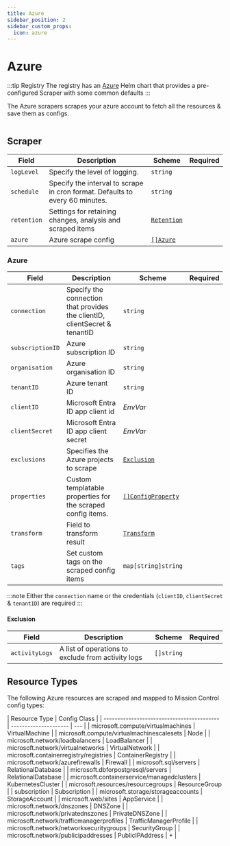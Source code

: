 ```yaml
---
title: Azure
sidebar_position: 2
sidebar_custom_props:
  icon: azure
---
```


# <Icon name="azure"/> Azure

:::tip Registry
The registry has an [Azure](/registry/azure) Helm chart that provides a pre-configured Scraper with some common defaults
:::

The Azure scrapers scrapes your azure account to fetch all the resources & save them as configs.

```yaml title="azure-scraper.yaml" file=<rootDir>/modules/config-db/fixtures/azure.yaml

```

## Scraper

| Field       | Description                                                                  | Scheme                                       | Required |
| ----------- | ---------------------------------------------------------------------------- | -------------------------------------------- | -------- |
| `logLevel`  | Specify the level of logging.                                                | `string`                                     |          |
| `schedule`  | Specify the interval to scrape in cron format. Defaults to every 60 minutes. | `string`                                     |          |
| `retention` | Settings for retaining changes, analysis and scraped items                   | [`Retention`](/guide/config-db/concepts/retention) |          |
| `azure`     | Azure scrape config                                                          | [`[]Azure`](#azure)                          |          |

### Azure

| Field            | Description                                                                | Scheme                                                | Required |
| ---------------- | -------------------------------------------------------------------------- | ----------------------------------------------------- | -------- |
| `connection`     | Specify the connection that provides the clientID, clientSecret & tenantID | `string`                                              |          |
| `subscriptionID` | Azure subscription ID                                                      | `string`                                              |          |
| `organisation`   | Azure organisation ID                                                      | `string`                                              |          |
| `tenantID`       | Azure tenant ID                                                            | `string`                                              |          |
| `clientID`       | Microsoft Entra ID app client id                                           | <CommonLink to="secrets">_EnvVar_</CommonLink>        |          |
| `clientSecret`   | Microsoft Entra ID app client secret                                       | <CommonLink to="secrets">_EnvVar_</CommonLink>        |          |
| `exclusions`     | Specifies the Azure projects to scrape                                     | [`Exclusion`](#exclusion)                             |          |
| `properties`     | Custom templatable properties for the scraped config items.                | [`[]ConfigProperty`](/reference/config-db/properties) |          |
| `transform`      | Field to transform result                                                  | [`Transform`](/guide/config-db/concepts/transform)          |          |
| `tags`           | Set custom tags on the scraped config items                                | `map[string]string`                                   |          |

:::note
Either the `connection` name or the credentials (`clientID`, `clientSecret` & `tenantID`) are required
:::

#### Exclusion

| Field          | Description                                        | Scheme     | Required |
| -------------- | -------------------------------------------------- | ---------- | -------- |
| `activityLogs` | A list of operations to exclude from activity logs | `[]string` |          |

## Resource Types

The following Azure resources are scraped and mapped to Mission Control config types:

| Resource Type                              | Config Class          |
| ------------------------------------------ | --------------------- | --- |
| microsoft.compute/virtualmachines          | VirtualMachine        |
| microsoft.compute/virtualmachinescalesets  | Node                  |
| microsoft.network/loadbalancers            | LoadBalancer          |
| microsoft.network/virtualnetworks          | VirtualNetwork        |
| microsoft.containerregistry/registries     | ContainerRegistry     |
| microsoft.network/azurefirewalls           | Firewall              |
| microsoft.sql/servers                      | RelationalDatabase    |
| microsoft.dbforpostgresql/servers          | RelationalDatabase    |
| microsoft.containerservice/managedclusters | KubernetesCluster     |
| microsoft.resources/resourcegroups         | ResourceGroup         |
| subscription                               | Subscription          |
| microsoft.storage/storageaccounts          | StorageAccount        |
| microsoft.web/sites                        | AppService            |
| microsoft.network/dnszones                 | DNSZone               |
| microsoft.network/privatednszones          | PrivateDNSZone        |
| microsoft.network/trafficmanagerprofiles   | TrafficManagerProfile |
| microsoft.network/networksecuritygroups    | SecurityGroup         |
| microsoft.network/publicipaddresses        | PublicIPAddress       | +   |
